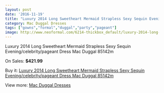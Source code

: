```yaml
---
layout: post
date: '2016-11-19'
title: "Luxury 2014 Long Sweetheart Mermaid Strapless Sexy Sequin Evening/celebrity/pageant Dress Mac Duggal 85142m"
category: Mac Duggal Dresses
tags: ["gowns","formal","duggal","party","pageant"]
image: http://www.neoformal.com/6214-thickbox_default/luxury-2014-long-sweetheart-mermaid-strapless-sexy-sequin-evening-celebrity-pageant-dress-mac-duggal-85142m.jpg
---
```

Luxury 2014 Long Sweetheart Mermaid Strapless Sexy Sequin Evening/celebrity/pageant Dress Mac Duggal 85142m

On Sales: **$421.99**
<a href="https://www.neoformal.com/en/mac-duggal-dresses/2265-luxury-2014-long-sweetheart-mermaid-strapless-sexy-sequin-evening-celebrity-pageant-dress-mac-duggal-85142m.html"><amp-img layout="responsive" width="600" height="600" src="//www.neoformal.com/6214-thickbox_default/luxury-2014-long-sweetheart-mermaid-strapless-sexy-sequin-evening-celebrity-pageant-dress-mac-duggal-85142m.jpg" alt="Luxury 2014 Long Sweetheart Mermaid Strapless Sexy Sequin Evening/celebrity/pageant Dress Mac Duggal 85142m 0" /></a>
<a href="https://www.neoformal.com/en/mac-duggal-dresses/2265-luxury-2014-long-sweetheart-mermaid-strapless-sexy-sequin-evening-celebrity-pageant-dress-mac-duggal-85142m.html"><amp-img layout="responsive" width="600" height="600" src="//www.neoformal.com/6216-thickbox_default/luxury-2014-long-sweetheart-mermaid-strapless-sexy-sequin-evening-celebrity-pageant-dress-mac-duggal-85142m.jpg" alt="Luxury 2014 Long Sweetheart Mermaid Strapless Sexy Sequin Evening/celebrity/pageant Dress Mac Duggal 85142m 1" /></a>
<a href="https://www.neoformal.com/en/mac-duggal-dresses/2265-luxury-2014-long-sweetheart-mermaid-strapless-sexy-sequin-evening-celebrity-pageant-dress-mac-duggal-85142m.html"><amp-img layout="responsive" width="600" height="600" src="//www.neoformal.com/6215-thickbox_default/luxury-2014-long-sweetheart-mermaid-strapless-sexy-sequin-evening-celebrity-pageant-dress-mac-duggal-85142m.jpg" alt="Luxury 2014 Long Sweetheart Mermaid Strapless Sexy Sequin Evening/celebrity/pageant Dress Mac Duggal 85142m 2" /></a>

Buy it: [Luxury 2014 Long Sweetheart Mermaid Strapless Sexy Sequin Evening/celebrity/pageant Dress Mac Duggal 85142m](https://www.neoformal.com/en/mac-duggal-dresses/2265-luxury-2014-long-sweetheart-mermaid-strapless-sexy-sequin-evening-celebrity-pageant-dress-mac-duggal-85142m.html "Luxury 2014 Long Sweetheart Mermaid Strapless Sexy Sequin Evening/celebrity/pageant Dress Mac Duggal 85142m")

View more: [Mac Duggal Dresses](https://www.neoformal.com/en/18-mac-duggal-dresses "Mac Duggal Dresses")
